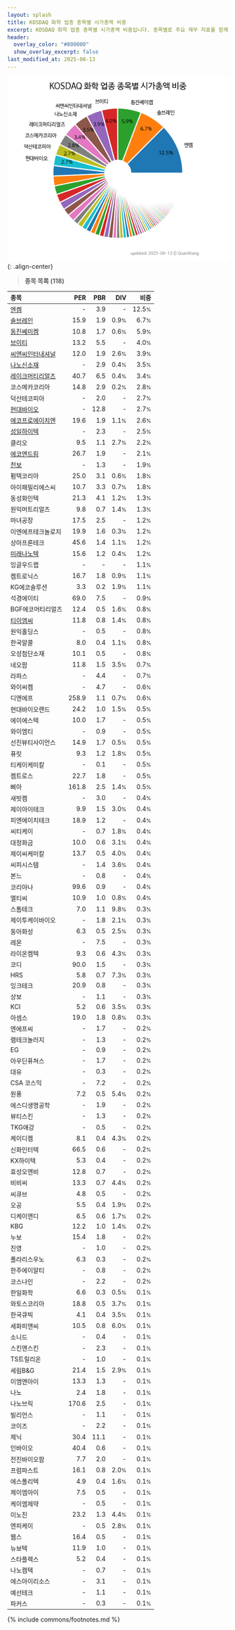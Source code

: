 ```yaml
---
layout: splash
title: KOSDAQ 화학 업종 종목별 시가총액 비중
excerpt: KOSDAQ 화학 업종 종목별 시가총액 비중입니다. 종목별로 주요 재무 지표를 함께 표시합니다.
header:
  overlay_color: "#800000"
  show_overlay_excerpt: false
last_modified_at: 2025-08-13
---
```



![KOSDAQ 화학 업종 종목별 시가총액 비중](/stats/sector/images/kosdaq_업종_화학_종목.png){: .align-center}


> **종목 목록 (118)**<a id="list"></a>

| **종목** | **PER** | **PBR** | **DIV** | **비중** |
| :------- | ------: | ------: | ------: | -------: |
| [엔켐](/348370/) | - | 3.9 | - | 12.5<small>%</small> |
| [솔브레인](/357780/) | 15.9 | 1.9 | 0.9<small>%</small> | 6.7<small>%</small> |
| [동진쎄미켐](/005290/) | 10.8 | 1.7 | 0.6<small>%</small> | 5.9<small>%</small> |
| [브이티](/018290/) | 13.2 | 5.5 | - | 4.0<small>%</small> |
| [씨앤씨인터내셔널](/352480/) | 12.0 | 1.9 | 2.6<small>%</small> | 3.9<small>%</small> |
| [나노신소재](/121600/) | - | 2.9 | 0.4<small>%</small> | 3.5<small>%</small> |
| [레이크머티리얼즈](/281740/) | 40.7 | 6.5 | 0.4<small>%</small> | 3.4<small>%</small> |
| 코스메카코리아 | 14.8 | 2.9 | 0.2<small>%</small> | 2.8<small>%</small> |
| 덕산테코피아 | - | 2.0 | - | 2.7<small>%</small> |
| [현대바이오](/048410/) | - | 12.8 | - | 2.7<small>%</small> |
| [에코프로에이치엔](/383310/) | 19.6 | 1.9 | 1.1<small>%</small> | 2.6<small>%</small> |
| [성일하이텍](/365340/) | - | 2.3 | - | 2.5<small>%</small> |
| 클리오 | 9.5 | 1.1 | 2.7<small>%</small> | 2.2<small>%</small> |
| [에코앤드림](/101360/) | 26.7 | 1.9 | - | 2.1<small>%</small> |
| [천보](/278280/) | - | 1.3 | - | 1.9<small>%</small> |
| 펌텍코리아 | 25.0 | 3.1 | 0.6<small>%</small> | 1.8<small>%</small> |
| 아이패밀리에스씨 | 10.7 | 3.3 | 0.7<small>%</small> | 1.8<small>%</small> |
| 동성화인텍 | 21.3 | 4.1 | 1.2<small>%</small> | 1.3<small>%</small> |
| 원익머트리얼즈 | 9.8 | 0.7 | 1.4<small>%</small> | 1.3<small>%</small> |
| 마녀공장 | 17.5 | 2.5 | - | 1.2<small>%</small> |
| 이엔에프테크놀로지 | 19.9 | 1.6 | 0.3<small>%</small> | 1.2<small>%</small> |
| 상아프론테크 | 45.6 | 1.4 | 1.1<small>%</small> | 1.2<small>%</small> |
| [미래나노텍](/095500/) | 15.6 | 1.2 | 0.4<small>%</small> | 1.2<small>%</small> |
| 잉글우드랩 | - | - | - | 1.1<small>%</small> |
| 켐트로닉스 | 16.7 | 1.8 | 0.9<small>%</small> | 1.1<small>%</small> |
| KG에코솔루션 | 3.3 | 0.2 | 1.9<small>%</small> | 1.1<small>%</small> |
| 석경에이티 | 69.0 | 7.5 | - | 0.9<small>%</small> |
| BGF에코머티리얼즈 | 12.4 | 0.5 | 1.6<small>%</small> | 0.8<small>%</small> |
| [티이엠씨](/425040/) | 11.8 | 0.8 | 1.4<small>%</small> | 0.8<small>%</small> |
| 원익홀딩스 | - | 0.5 | - | 0.8<small>%</small> |
| 한국알콜 | 8.0 | 0.4 | 1.1<small>%</small> | 0.8<small>%</small> |
| 오성첨단소재 | 10.1 | 0.5 | - | 0.8<small>%</small> |
| 네오팜 | 11.8 | 1.5 | 3.5<small>%</small> | 0.7<small>%</small> |
| 라파스 | - | 4.4 | - | 0.7<small>%</small> |
| 와이씨켐 | - | 4.7 | - | 0.6<small>%</small> |
| 디엔에프 | 258.9 | 1.1 | 0.7<small>%</small> | 0.6<small>%</small> |
| 현대바이오랜드 | 24.2 | 1.0 | 1.5<small>%</small> | 0.5<small>%</small> |
| 에이에스텍 | 10.0 | 1.7 | - | 0.5<small>%</small> |
| 와이엠티 | - | 0.9 | - | 0.5<small>%</small> |
| 선진뷰티사이언스 | 14.9 | 1.7 | 0.5<small>%</small> | 0.5<small>%</small> |
| 퓨릿 | 9.3 | 1.2 | 1.8<small>%</small> | 0.5<small>%</small> |
| 티케이케미칼 | - | 0.1 | - | 0.5<small>%</small> |
| 켐트로스 | 22.7 | 1.8 | - | 0.5<small>%</small> |
| 삐아 | 161.8 | 2.5 | 1.4<small>%</small> | 0.5<small>%</small> |
| 새빗켐 | - | 3.0 | - | 0.4<small>%</small> |
| 제이아이테크 | 9.9 | 1.5 | 3.0<small>%</small> | 0.4<small>%</small> |
| 피엔에이치테크 | 18.9 | 1.2 | - | 0.4<small>%</small> |
| 씨티케이 | - | 0.7 | 1.8<small>%</small> | 0.4<small>%</small> |
| 대정화금 | 10.0 | 0.6 | 3.1<small>%</small> | 0.4<small>%</small> |
| 제이씨케미칼 | 13.7 | 0.5 | 4.0<small>%</small> | 0.4<small>%</small> |
| 씨피시스템 | - | 1.4 | 3.6<small>%</small> | 0.4<small>%</small> |
| 본느 | - | 0.8 | - | 0.4<small>%</small> |
| 코리아나 | 99.6 | 0.9 | - | 0.4<small>%</small> |
| 엘티씨 | 10.9 | 1.0 | 0.8<small>%</small> | 0.4<small>%</small> |
| 스톰테크 | 7.0 | 1.1 | 9.8<small>%</small> | 0.3<small>%</small> |
| 제이투케이바이오 | - | 1.8 | 2.1<small>%</small> | 0.3<small>%</small> |
| 동아화성 | 6.3 | 0.5 | 2.5<small>%</small> | 0.3<small>%</small> |
| 레몬 | - | 7.5 | - | 0.3<small>%</small> |
| 라이온켐텍 | 9.3 | 0.6 | 4.3<small>%</small> | 0.3<small>%</small> |
| 코디 | 90.0 | 1.5 | - | 0.3<small>%</small> |
| HRS | 5.8 | 0.7 | 7.3<small>%</small> | 0.3<small>%</small> |
| 잉크테크 | 20.9 | 0.8 | - | 0.3<small>%</small> |
| 상보 | - | 1.1 | - | 0.3<small>%</small> |
| KCI | 5.2 | 0.6 | 3.5<small>%</small> | 0.3<small>%</small> |
| 아셈스 | 19.0 | 1.8 | 0.8<small>%</small> | 0.3<small>%</small> |
| 엔에프씨 | - | 1.7 | - | 0.2<small>%</small> |
| 램테크놀러지 | - | 1.3 | - | 0.2<small>%</small> |
| EG | - | 0.9 | - | 0.2<small>%</small> |
| 아우딘퓨쳐스 | - | 1.7 | - | 0.2<small>%</small> |
| 대유 | - | 0.3 | - | 0.2<small>%</small> |
| CSA 코스믹 | - | 7.2 | - | 0.2<small>%</small> |
| 원풍 | 7.2 | 0.5 | 5.4<small>%</small> | 0.2<small>%</small> |
| 에스디생명공학 | - | 1.9 | - | 0.2<small>%</small> |
| 뷰티스킨 | - | 1.3 | - | 0.2<small>%</small> |
| TKG애강 | - | 0.5 | - | 0.2<small>%</small> |
| 케이디켐 | 8.1 | 0.4 | 4.3<small>%</small> | 0.2<small>%</small> |
| 신화인터텍 | 66.5 | 0.6 | - | 0.2<small>%</small> |
| KX하이텍 | 5.3 | 0.4 | - | 0.2<small>%</small> |
| 효성오앤비 | 12.8 | 0.7 | - | 0.2<small>%</small> |
| 비비씨 | 13.3 | 0.7 | 4.4<small>%</small> | 0.2<small>%</small> |
| 씨큐브 | 4.8 | 0.5 | - | 0.2<small>%</small> |
| 오공 | 5.5 | 0.4 | 1.9<small>%</small> | 0.2<small>%</small> |
| 디케이앤디 | 6.5 | 0.6 | 1.7<small>%</small> | 0.2<small>%</small> |
| KBG | 12.2 | 1.0 | 1.4<small>%</small> | 0.2<small>%</small> |
| 누보 | 15.4 | 1.8 | - | 0.2<small>%</small> |
| 진영 | - | 1.0 | - | 0.2<small>%</small> |
| 폴라리스우노 | 6.3 | 0.3 | - | 0.2<small>%</small> |
| 한주에이알티 | - | 0.8 | - | 0.2<small>%</small> |
| 코스나인 | - | 2.2 | - | 0.2<small>%</small> |
| 한일화학 | 6.6 | 0.3 | 0.5<small>%</small> | 0.1<small>%</small> |
| 와토스코리아 | 18.8 | 0.5 | 3.7<small>%</small> | 0.1<small>%</small> |
| 한국큐빅 | 4.1 | 0.4 | 3.5<small>%</small> | 0.1<small>%</small> |
| 세화피앤씨 | 10.5 | 0.8 | 6.0<small>%</small> | 0.1<small>%</small> |
| 소니드 | - | 0.4 | - | 0.1<small>%</small> |
| 스킨앤스킨 | - | 2.3 | - | 0.1<small>%</small> |
| TS트릴리온 | - | 1.0 | - | 0.1<small>%</small> |
| 세림B&G | 21.4 | 1.5 | 2.9<small>%</small> | 0.1<small>%</small> |
| 이엠앤아이 | 13.3 | 1.3 | - | 0.1<small>%</small> |
| 나노 | 2.4 | 1.8 | - | 0.1<small>%</small> |
| 나노브릭 | 170.6 | 2.5 | - | 0.1<small>%</small> |
| 빌리언스 | - | 1.1 | - | 0.1<small>%</small> |
| 코이즈 | - | 2.2 | - | 0.1<small>%</small> |
| 제닉 | 30.4 | 11.1 | - | 0.1<small>%</small> |
| 인바이오 | 40.4 | 0.6 | - | 0.1<small>%</small> |
| 전진바이오팜 | 7.7 | 2.0 | - | 0.1<small>%</small> |
| 프럼파스트 | 16.1 | 0.8 | 2.0<small>%</small> | 0.1<small>%</small> |
| 에스폴리텍 | 4.9 | 0.4 | 1.6<small>%</small> | 0.1<small>%</small> |
| 제이엠아이 | 7.5 | 0.5 | - | 0.1<small>%</small> |
| 케이엠제약 | - | 0.5 | - | 0.1<small>%</small> |
| 이노진 | 23.2 | 1.3 | 4.4<small>%</small> | 0.1<small>%</small> |
| 엔피케이 | - | 0.5 | 2.8<small>%</small> | 0.1<small>%</small> |
| 웹스 | 16.4 | 0.5 | - | 0.1<small>%</small> |
| 뉴보텍 | 11.9 | 1.0 | - | 0.1<small>%</small> |
| 스타플렉스 | 5.2 | 0.4 | - | 0.1<small>%</small> |
| 나노캠텍 | - | 0.7 | - | 0.1<small>%</small> |
| 에스아이리소스 | - | 3.1 | - | 0.1<small>%</small> |
| 예선테크 | - | 1.1 | - | 0.1<small>%</small> |
| 파커스 | - | 0.3 | - | 0.1<small>%</small> |

{% include commons/footnotes.md %}